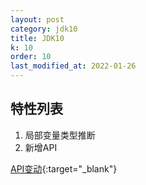 ```yaml
---
layout: post
category: jdk10
title: JDK10
k: 10
order: 10
last_modified_at: 2022-01-26
---
```


## 特性列表

1. 局部变量类型推断
2. 新增API

[API变动](https://gunnarmorling.github.io/jdk-api-diff/jdk9-jdk10-api-diff.html){:target="_blank"}